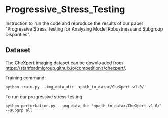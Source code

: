 # Progressive_Stress_Testing
Instruction to run the code and reproduce the results of our paper "Progressive Stress Testing for Analysing Model Robustness and Subgroup Disparities".

## Dataset

The CheXpert imaging dataset can be downloaded from https://stanfordmlgroup.github.io/competitions/chexpert/.


Training command:
```
python train.py --img_data_dir '<path_to_data>/CheXpert-v1.0/'
```
To run our progressive stress testing
```
python perturbation.py --img_data_dir '<path_to_data>/CheXpert-v1.0/' --subgrp all
```
